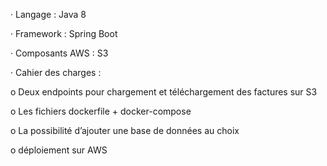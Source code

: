 ·          Langage : Java 8 

·          Framework : Spring Boot 

·          Composants AWS : S3

·          Cahier des charges :

o    Deux endpoints pour chargement et téléchargement des factures sur S3

o    Les fichiers dockerfile + docker-compose

o    La possibilité d’ajouter une base de données au choix

o    déploiement sur AWS

